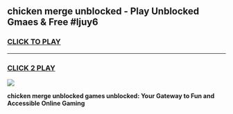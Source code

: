 
## chicken merge unblocked - Play Unblocked Gmaes & Free #ljuy6
<h3>
<a href="https://news.freeplayer.one?title=chicken_merge_unblocked&ref=03M">CLICK TO PLAY</a></h3>
<hr>

<h3>
<a href="https://news.freeplayer.one?title=chicken_merge_unblocked&ref=03M">CLICK 2 PLAY</a>
  
</h3>

<a href="https://news.freeplayer.one?title=chicken_merge_unblocked&ref=03M"><img src="https://clearcache.store/games.png"></a>


**chicken merge unblocked games unblocked: Your Gateway to Fun and Accessible Online Gaming**

